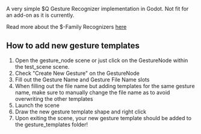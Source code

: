 A very simple $Q Gesture Recognizer implementation in Godot. Not fit for an add-on as it is currently.

Read more about the $-Family Recognizers [here](http://depts.washington.edu/acelab/proj/dollar/qdollar.html)

## How to add new gesture templates
1. Open the gesture_node scene or just click on the GestureNode within the test_scene scene.
2. Check "Create New Gesture" on the GestureNode
3. Fill out the Gesture Name and Gesture File Name slots
4. When filling out the file name but adding templates for the same gesture name, make sure to manually change the file name as to avoid overwriting the other templates
5. Launch the scene
6. Draw the new gesture template shape and right click
7. Upon exiting the scene, your new gesture template should be added to the gesture_templates folder!
